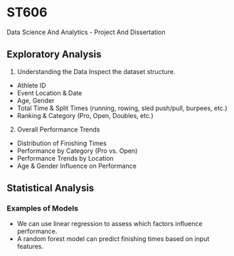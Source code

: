 # ST606
Data Science And Analytics - Project And Dissertation

## Exploratory Analysis 

1. Understanding the Data
Inspect the dataset structure. 

  - Athlete ID
  - Event Location & Date
  - Age, Gender
  - Total Time & Split Times (running, rowing, sled push/pull, burpees, etc.)
  - Ranking & Category (Pro, Open, Doubles, etc.)
  
2. Overall Performance Trends

  - Distribution of Finishing Times
  - Performance by Category (Pro vs. Open)
  - Performance Trends by Location
  - Age & Gender Influence on Performance
  
## Statistical Analysis

### Examples of Models

  - We can use linear regression to assess which factors influence performance.
  - A random forest model can predict finishing times based on input features.